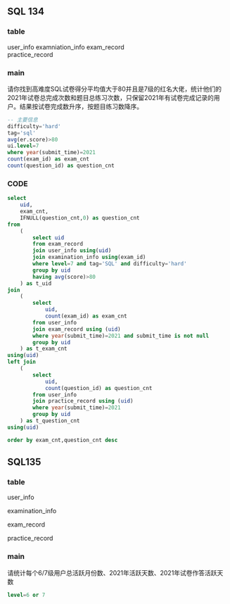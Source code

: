 ## SQL 134

### table
user_info
examniation_info
exam_record     
practice_record

### main 
请你找到高难度SQL试卷得分平均值大于80并且是7级的红名大佬，统计他们的2021年试卷总完成次数和题目总练习次数，只保留2021年有试卷完成记录的用户。结果按试卷完成数升序，按题目练习数降序。
```sql
-- 主要信息
difficulty='hard'
tag='sql'
avg(er.score)>80
ui.level=7
where year(submit_time)=2021
count(exam_id) as exam_cnt
count(question_id) as question_cnt
```
### CODE
```sql
select 
    uid,
    exam_cnt,
    IFNULL(question_cnt,0) as question_cnt
from
    (
        select uid
        from exam_record
        join user_info using(uid)
        join examination_info using(exam_id)
        where level=7 and tag='SQL' and difficulty='hard'
        group by uid
        having avg(score)>80
    ) as t_uid
join
    (
        select 
            uid,
            count(exam_id) as exam_cnt
        from user_info
        join exam_record using (uid)
        where year(submit_time)=2021 and submit_time is not null
        group by uid
    ) as t_exam_cnt
using(uid)
left join
    (
        select
            uid,
            count(question_id) as question_cnt
        from user_info
        join practice_record using (uid)
        where year(submit_time)=2021
        group by uid
    ) as t_question_cnt
using(uid)

order by exam_cnt,question_cnt desc

```

## SQL135

### table
user_info

examination_info

exam_record

practice_record

### main
请统计每个6/7级用户总活跃月份数、2021年活跃天数、2021年试卷作答活跃天数
```sql
level=6 or 7

```
